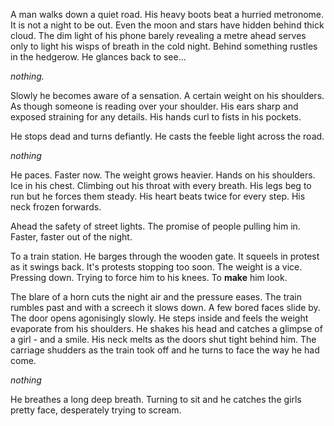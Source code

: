 A man walks down a quiet road. His heavy boots beat a hurried metronome. It is not a night to be out. Even the moon and stars have hidden behind thick cloud. The dim light of his phone barely revealing a metre ahead serves only to light his wisps of breath in the cold night. Behind something rustles in the hedgerow. He glances back to see...

*nothing.*

Slowly he becomes aware of a sensation. A certain weight on his shoulders. As though someone is reading over your shoulder. His ears sharp and exposed straining for any details. His hands curl to fists in his pockets.

He stops dead and turns defiantly. He casts the feeble light across the road. 

*nothing*

He paces. Faster now. The weight grows heavier. Hands on his shoulders. Ice in his chest. Climbing out his throat with every breath. His legs beg to run but he forces them steady. His heart beats twice for every step. His neck frozen forwards.

Ahead the safety of street lights. The promise of people pulling him in. Faster, faster out of the night.

To a train station. He barges through the wooden gate. It squeels in protest as it swings back. It's protests stopping too soon. The weight is a vice. Pressing down. Trying to force him to his knees. To **make** him look. 

The blare of a horn cuts the night air and the pressure eases. The train rumbles past and with a screech it slows down. A few bored faces slide by. The door opens agonisingly slowly. He steps inside and feels the weight evaporate from his shoulders. He shakes his head and catches a glimpse of a girl - and a smile. His neck melts as the doors shut tight behind him. The carriage shudders as the train took off and he turns to face the way he had come. 

*nothing*

He breathes a long deep breath. Turning to sit and he catches the girls pretty face, desperately trying to scream.